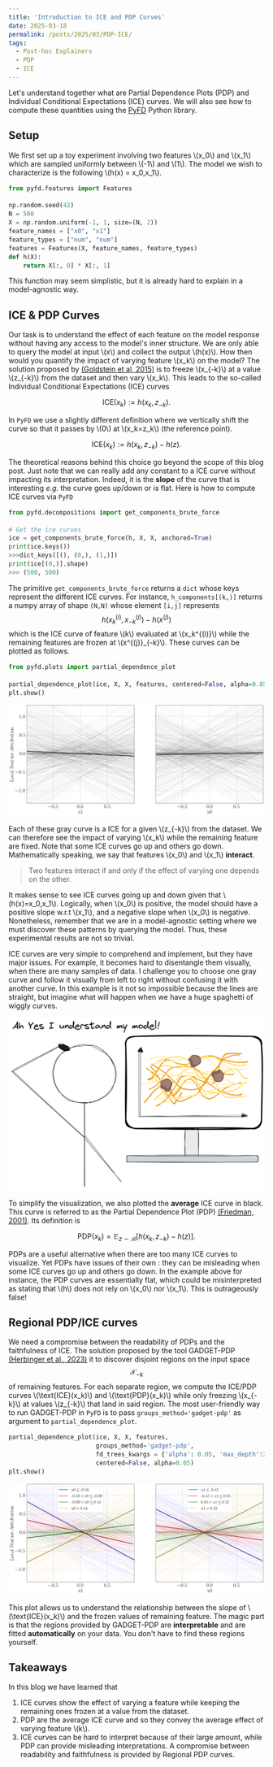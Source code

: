 ```yaml
---
title: 'Introduction to ICE and PDP Curves'
date: 2025-03-18
permalink: /posts/2025/03/PDP-ICE/
tags:
  - Post-hoc Explainers
  - PDP
  - ICE
---
```


Let's understand together what are Partial Dependence Plots (PDP) and Individual Conditional Expectations (ICE) curves.
We will also see how to compute these quantities using the [PyFD](https://github.com/gablabc/PyFD) Python library.

## Setup

We first set up a toy experiment involving two features \\(x_0\\) and \\(x_1\\) which are sampled uniformly between \\(-1\\) and \\(1\\).
The model we wish to characterize is the following \\(h(x) = x_0\,x_1\\).

```python
from pyfd.features import Features

np.random.seed(42)
N = 500
X = np.random.uniform(-1, 1, size=(N, 2))
feature_names = ["x0", "x1"]
feature_types = ["num", "num"]
features = Features(X, feature_names, feature_types)
def h(X):
    return X[:, 0] * X[:, 1]
```

This function may seem simplistic, but it is already hard to explain in a model-agnostic way.

## ICE & PDP Curves

Our task is to understand the effect of each feature on the model response without having any access to the model's
inner structure. We are only able to query the model at input \\(x\\) and collect the output \\(h(x)\\). How then would
you quantify the impact of varying feature \\(x_k\\) on the model? The solution proposed by
[(Goldstein et al, 2015)](https://arxiv.org/abs/1309.6392) is to freeze \\(x_{-k}\\) at a value \\(z_{-k}\\) from the dataset
and then vary \\(x_k\\). This leads to the so-called Individual Conditional Expectations (ICE) curves

$$\text{ICE}(x_k) := h(x_k,z_{-k}).$$

In `PyFD` we use a slightly different definition where we vertically shift the curve so that it passes by \\(0\\) at
\\(x_k=z_k\\) (the reference point).

$$\text{ICE}(x_k) := h(x_k, z_{-k}) - h(z).$$

The theoretical reasons behind this choice go beyond the scope of this blog post. Just note that we can really add any constant
to a ICE curve without impacting its interpretation. Indeed, it is the **slope** of the curve that is interesting
*e.g.* the curve goes up/down or is flat. Here is how to compute ICE curves via `PyFD`

```python
from pyfd.decompositions import get_components_brute_force

# Get the ice curves
ice = get_components_brute_force(h, X, X, anchored=True)
print(ice.keys())
>>>dict_keys([(), (0,), (1,)])
print(ice[(0,)].shape)
>>> (500, 500)
```

The primitive `get_components_brute_force` returns a `dict` whose keys
represent the different ICE curves. For instance, `h_components[(k,)]`
returns a numpy array of shape `(N,N)` whose element `[i,j]` represents
$$h(x_k^{(i)},x^{(j)}_{-k}) - h(x^{(j)})$$ which is the ICE curve of feature \\(k\\) evaluated at \\(x_k^{(i)}\\) while the
remaining features are frozen at \\(x^{(j)}_{-k}\\). These curves can be plotted as follows.

```python
from pyfd.plots import partial_dependence_plot

partial_dependence_plot(ice, X, X, features, centered=False, alpha=0.05)
plt.show()
```

![ice](/images/blog-bb/ice.png)

Each of these gray curve is a ICE for a given \\(z_{-k}\\) from the
dataset. We can therefore see the impact of varying \\(x_k\\) while the remaining
feature are fixed. Note that some ICE curves go up and others go down.
Mathematically speaking, we say that features \\(x_0\\) and \\(x_1\\) **interact**.

> Two features interact if and only if the effect of varying one depends on the other.

It makes sense to see ICE curves going up and down given that \\(h(x)=x_0\,x_1\\). Logically, when \\(x_0\\) is positive,
the model should have a positive slope w.r.t \\(x_1\\), and a negative slope when \\(x_0\\) is negative.
Nonetheless, remember that we are in a model-agnostic setting where we must discover these patterns by querying the model.
Thus, these experimental results are not so trivial.

ICE curves are very simple to comprehend and implement, but they have major issues. For example, it becomes hard to disentangle them
visually, when there are many samples of data. I challenge you to choose one gray curve and follow it visually from left to right without
confusing it with another curve. In this example is it not so impossible because the lines are straight, but imagine what will happen
when we have a huge spaghetti of wiggly curves.

![ice](/images/blog-bb/spaguetti.png)

To simplify the visualization, we also plotted the **average** ICE curve in black. This curve is referred to as the
Partial Dependence Plot (PDP) [(Friedman, 2001)](https://www.jstor.org/stable/2699986). Its definition is

$$\text{PDP}(x_k) = \mathbb{E}_{z\sim\mathcal{B}}[h(x_k,z_{-k}) - h(z)].$$

PDPs are a useful alternative when there are too many ICE curves to visualize. Yet PDPs have issues of their own :
they can be misleading when some ICE curves go up and others go down. In the example above for instance, the PDP curves are
essentially flat, which could be misinterpreted as stating that \\(h\\) does not rely on \\(x_0\\) nor \\(x_1\\).
This is outrageously false!

## Regional PDP/ICE curves

We need a compromise between the readability of PDPs and the faithfulness of ICE. The solution proposed by the tool
GADGET-PDP [(Herbinger et al., 2023)](https://arxiv.org/abs/2306.00541) it to discover disjoint regions on the input space
$$\mathcal{X}_{-k}$$ of remaining features. For each separate region, we compute the ICE/PDP curves \\(\text{ICE}(x_k)\\)
and \\(\text{PDP}(x_k)\\) while only freezing \\(x_{-k}\\) at values \\(z_{-k}\\) that land in said region.
The most user-friendly way to run GADGET-PDP in `PyFD` is to pass `groups_method='gadget-pdp'` as argument to `partial_dependence_plot`.

```python
partial_dependence_plot(ice, X, X, features, 
                        groups_method='gadget-pdp',
                        fd_trees_kwargs = {'alpha': 0.05, 'max_depth':2},
                        centered=False, alpha=0.05)
plt.show()
```

![ice](/images/blog-bb/gadget_pdp.png)

This plot allows us to understand the relationship between the slope of \\(\text{ICE}(x_k)\\) and the frozen values of remaining feature.
The magic part is that the regions provided by GADGET-PDP are **interpretable** and are fitted **automatically** on your data.
You don't have to find these regions yourself.

## Takeaways

In this blog we have learned that

1. ICE curves show the effect of varying a feature while keeping the remaining ones frozen at a value from the dataset.
2. PDP are the average ICE curve and so they convey the average effect of varying feature \\(k\\).
3. ICE curves can be hard to interpret because of their large amount, while PDP can provide misleading interpretations.
A compromise between readability and faithfulness is provided by Regional PDP curves.
